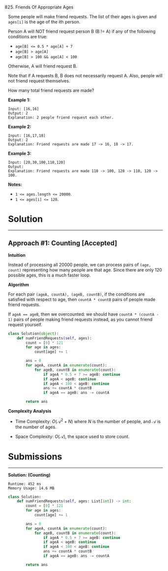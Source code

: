 825. Friends Of Appropriate Ages

Some people will make friend requests. The list of their ages is given and `ages[i]` is the age of the ith person. 

Person A will NOT friend request person B (B != A) if any of the following conditions are true:

* `age[B] <= 0.5 * age[A] + 7`
* `age[B] > age[A]`
* `age[B] > 100 && age[A] < 100`

Otherwise, A will friend request B.

Note that if A requests B, B does not necessarily request A.  Also, people will not friend request themselves.

How many total friend requests are made?

**Example 1:**
```
Input: [16,16]
Output: 2
Explanation: 2 people friend request each other.
```

**Example 2:**
```
Input: [16,17,18]
Output: 2
Explanation: Friend requests are made 17 -> 16, 18 -> 17.
```

**Example 3:**
```
Input: [20,30,100,110,120]
Output: 
Explanation: Friend requests are made 110 -> 100, 120 -> 110, 120 -> 100.
``` 

**Notes:**

* `1 <= ages.length <= 20000`.
* `1 <= ages[i] <= 120`.

# Solution
---
## Approach #1: Counting [Accepted]
**Intuition**

Instead of processing all 20000 people, we can process pairs of `(age, count)` representing how many people are that age. Since there are only 120 possible ages, this is a much faster loop.

**Algorithm**

For each pair `(ageA, countA), (ageB, countB)`, if the conditions are satisfied with respect to age, then `countA * countB` pairs of people made friend requests.

If `ageA == ageB`, then we overcounted: we should have `countA * (countA - 1)` pairs of people making friend requests instead, as you cannot friend request yourself.

```python
class Solution(object):
    def numFriendRequests(self, ages):
        count = [0] * 121
        for age in ages:
            count[age] += 1

        ans = 0
        for ageA, countA in enumerate(count):
            for ageB, countB in enumerate(count):
                if ageA * 0.5 + 7 >= ageB: continue
                if ageA < ageB: continue
                if ageA < 100 < ageB: continue
                ans += countA * countB
                if ageA == ageB: ans -= countA

        return ans
```

**Complexity Analysis**

* Time Complexity: $O(\mathcal{A}^2 + N)$ where $N$ is the number of people, and $\mathcal{A}$ is the number of ages.

* Space Complexity: $O(\mathcal{A})$, the space used to store count.

# Submissions
---
**Solution: (Counting)**
```
Runtime: 452 ms
Memory Usage: 14.6 MB
```
```python
class Solution:
    def numFriendRequests(self, ages: List[int]) -> int:
        count = [0] * 121
        for age in ages:
            count[age] += 1

        ans = 0
        for ageA, countA in enumerate(count):
            for ageB, countB in enumerate(count):
                if ageA * 0.5 + 7 >= ageB: continue
                if ageA < ageB: continue
                if ageA < 100 < ageB: continue
                ans += countA * countB
                if ageA == ageB: ans -= countA

        return ans
```